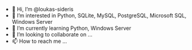 - 👋 Hi, I’m @loukas-sideris
- 👀 I’m interested in Python, SQLite, MySQL, PostgreSQL, Microsoft SQL, Windows Server
- 🌱 I’m currently learning Python, Windows Server
- 💞️ I’m looking to collaborate on ...
- 📫 How to reach me ...

<!---
loukas-web/loukas-web is a ✨ special ✨ repository because its `README.md` (this file) appears on your GitHub profile.
You can click the Preview link to take a look at your changes.
--->
